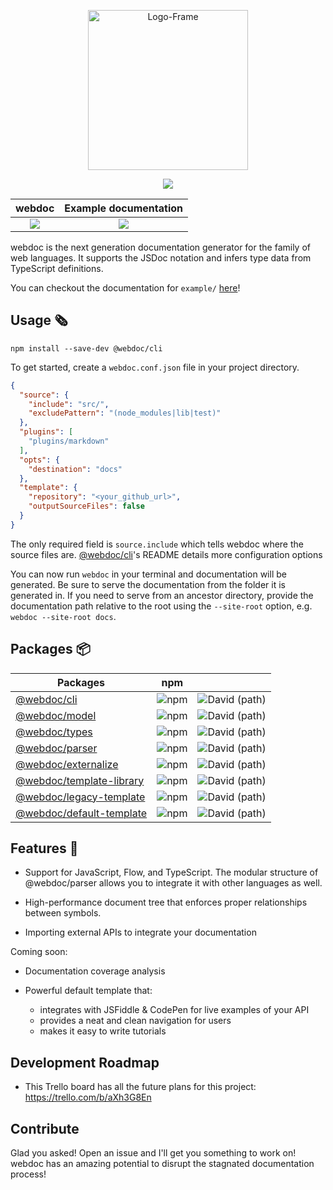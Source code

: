<p align="center">
  <img src="https://i.ibb.co/ZHP9PD8/Logo-Frame-5.png" alt="Logo-Frame" border="0" width="256">
</p>

<p align="center">
  <a href="https://www.codetriage.com/webdoc-labs/webdoc"><img src="https://www.codetriage.com/webdoc-js/webdoc/badges/users.svg" /></a>
</p>

<table align="center">
  <tr>
  <th align="center">webdoc</th>
  <th align="center">Example documentation</th>
  </tr>
  <tbody align="center">
    <tr>
      <td>
        <a href="https://dev.azure.com/webdoc-js/webdoc/_build/latest?definitionId=2&branchName=master">
          <img src="https://dev.azure.com/webdoc-js/webdoc/_apis/build/status/Build%2C%20unit-test%2C%20type-check?repoName=webdoc-labs%2Fwebdoc&branchName=master"></img>
        </a>
      </td>
      <td>
        <a href="https://dev.azure.com/webdoc-js/webdoc/_build/latest?definitionId=3&branchName=master">
          <img src="https://dev.azure.com/webdoc-js/webdoc/_apis/build/status/webdoc-example%20documentation%20generator?repoName=webdoc-labs%2Fwebdoc&branchName=master"></img>
        </a>
      </td>
    </tr>
  </tbody>
</table>

webdoc is the next generation documentation generator for the family of web languages. It supports the JSDoc notation
and infers type data from TypeScript definitions.

You can checkout the documentation for `example/` [here](https://webdoc-labs.github.io/example-documentation/index.html)!

## Usage :newspaper_roll:

```shell
npm install --save-dev @webdoc/cli
```

To get started, create a `webdoc.conf.json` file in your project directory.

```json
{
  "source": {
    "include": "src/",
    "excludePattern": "(node_modules|lib|test)"
  },
  "plugins": [
    "plugins/markdown"
  ],
  "opts": {
    "destination": "docs"
  },
  "template": {
    "repository": "<your_github_url>",
    "outputSourceFiles": false
  }
}
```

The only required field is `source.include` which tells webdoc where the source files are. [@webdoc/cli](packages/webdoc-cli)'s README details more configuration options

You can now run `webdoc` in your terminal and documentation will be generated. Be sure to serve the documentation from the folder it is generated in. If you need to serve from an ancestor directory, provide the documentation path relative to the root using the `--site-root` option, e.g. `webdoc --site-root docs`.

## Packages :package:

| Packages                    | npm                                                              ||
|-----------------------------|------------------------------------------------------------------|-|
| [@webdoc/cli](packages/webdoc-cli)     | ![npm](https://img.shields.io/npm/v/@webdoc/cli)                 |![David (path)](https://img.shields.io/david/webdoc-labs/webdoc?path=packages%2Fwebdoc-cli)|
| [@webdoc/model](packages/webdoc-model) | ![npm](https://img.shields.io/npm/v/@webdoc/model)               |![David (path)](https://img.shields.io/david/webdoc-labs/webdoc?path=packages%2Fwebdoc-model)|
| [@webdoc/types](packages/webdoc-types) | ![npm](https://img.shields.io/npm/v/@webdoc/types)               |![David (path)](https://img.shields.io/david/webdoc-labs/webdoc?path=packages%2Fwebdoc-types)|
| [@webdoc/parser](packages/webdoc-parser)| ![npm](https://img.shields.io/npm/v/@webdoc/parser)              |![David (path)](https://img.shields.io/david/webdoc-labs/webdoc?path=packages%2Fwebdoc-parser)|
|[@webdoc/externalize](packages/webdoc-externalize)| ![npm](https://img.shields.io/npm/v/@webdoc/externalize)         |![David (path)](https://img.shields.io/david/webdoc-labs/webdoc?path=packages%2Fwebdoc-externalize)|
|[@webdoc/template-library](packages/webdoc-template-library)| ![npm](https://img.shields.io/npm/v/@webdoc/template-library)    |![David (path)](https://img.shields.io/david/webdoc-labs/webdoc?path=packages%2Fwebdoc-template-library)|
| [@webdoc/legacy-template](packages/webdoc-legacy-template)     | ![npm](https://img.shields.io/npm/v/@webdoc/legacy-template)     |![David (path)](https://img.shields.io/david/webdoc-labs/webdoc?path=packages%2Fwebdoc-legacy-template)|
| [@webdoc/default-template](packages/webdoc-default-template)    | ![npm](https://img.shields.io/npm/v/@webdoc/default-template)    |![David (path)](https://img.shields.io/david/webdoc-labs/webdoc?path=packages%2Fwebdoc-default-template)|

## Features :tada:

* Support for JavaScript, Flow, and TypeScript. The modular structure of @webdoc/parser allows you to integrate it with other languages as well.

* High-performance document tree that enforces proper relationships between symbols.

* Importing external APIs to integrate your documentation

Coming soon:

* Documentation coverage analysis

* Powerful default template that:
  * integrates with JSFiddle & CodePen for live examples of your API
  * provides a neat and clean navigation for users
  * makes it easy to write tutorials

## Development Roadmap

* This Trello board has all the future plans for this project: https://trello.com/b/aXh3G8En

## Contribute

Glad you asked! Open an issue and I'll get you something to work on! webdoc has an amazing potential to disrupt the stagnated documentation process!

